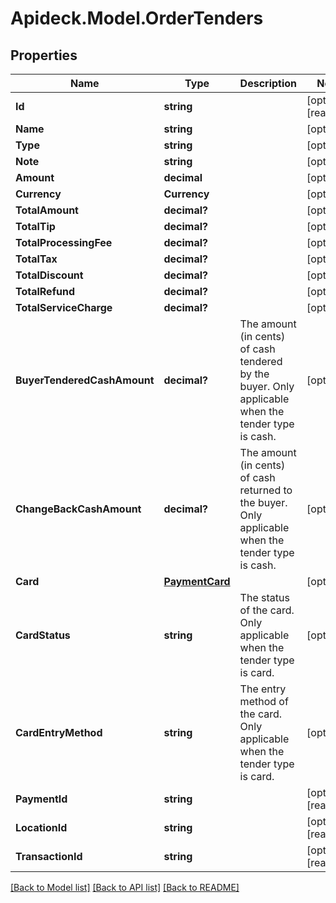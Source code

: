 # Apideck.Model.OrderTenders

## Properties

Name | Type | Description | Notes
------------ | ------------- | ------------- | -------------
**Id** | **string** |  | [optional] [readonly] 
**Name** | **string** |  | [optional] 
**Type** | **string** |  | [optional] 
**Note** | **string** |  | [optional] 
**Amount** | **decimal** |  | [optional] 
**Currency** | **Currency** |  | [optional] 
**TotalAmount** | **decimal?** |  | [optional] 
**TotalTip** | **decimal?** |  | [optional] 
**TotalProcessingFee** | **decimal?** |  | [optional] 
**TotalTax** | **decimal?** |  | [optional] 
**TotalDiscount** | **decimal?** |  | [optional] 
**TotalRefund** | **decimal?** |  | [optional] 
**TotalServiceCharge** | **decimal?** |  | [optional] 
**BuyerTenderedCashAmount** | **decimal?** | The amount (in cents) of cash tendered by the buyer. Only applicable when the tender type is cash. | [optional] 
**ChangeBackCashAmount** | **decimal?** | The amount (in cents) of cash returned to the buyer. Only applicable when the tender type is cash. | [optional] 
**Card** | [**PaymentCard**](PaymentCard.md) |  | [optional] 
**CardStatus** | **string** | The status of the card. Only applicable when the tender type is card. | [optional] 
**CardEntryMethod** | **string** | The entry method of the card. Only applicable when the tender type is card. | [optional] 
**PaymentId** | **string** |  | [optional] [readonly] 
**LocationId** | **string** |  | [optional] [readonly] 
**TransactionId** | **string** |  | [optional] [readonly] 

[[Back to Model list]](../README.md#documentation-for-models) [[Back to API list]](../README.md#documentation-for-api-endpoints) [[Back to README]](../README.md)

